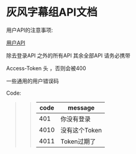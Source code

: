 # 灰风字幕组API文档

用户API的注意事项:

[用户API](./User/Readme.md)

除去登录API 之外的所有API 其余全部API 请务必携带

Access-Token 头 ，否则会被400

一些通用的用户错误码

Code:
>> | code | message |
>> | ---- | ---- |
>> | 401 | 你没有登录 |
>> | 4010 | 没有这个Token |
>> | 4011 | Token过期了 |